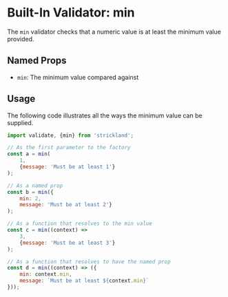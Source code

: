 # Built-In Validator: min

The `min` validator checks that a numeric value is at least the minimum value provided.

## Named Props

* `min`: The minimum value compared against

## Usage

The following code illustrates all the ways the minimum value can be supplied.

``` jsx
import validate, {min} from 'strickland';

// As the first parameter to the factory
const a = min(
    1,
    {message: 'Must be at least 1'}
);

// As a named prop
const b = min({
    min: 2,
    message: 'Must be at least 2'}
);

// As a function that resolves to the min value
const c = min((context) =>
    3,
    {message: 'Must be at least 3'}
);

// As a function that resolves to have the named prop
const d = min((context) => ({
    min: context.min,
    message: `Must be at least ${context.min}`
}));
```
